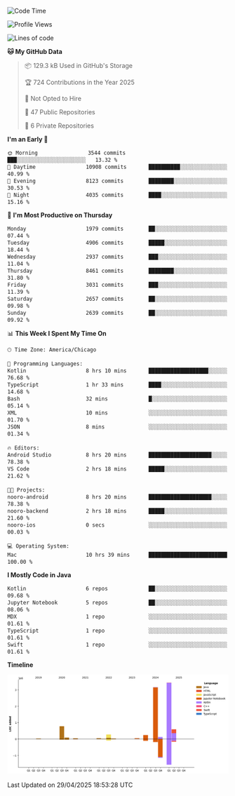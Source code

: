 <!--START_SECTION:waka-->
![Code Time](http://img.shields.io/badge/Code%20Time-1%2C241%20hrs%2034%20mins-blue)

![Profile Views](http://img.shields.io/badge/Profile%20Views-2-blue)

![Lines of code](https://img.shields.io/badge/From%20Hello%20World%20I%27ve%20Written-8.9%20million%20lines%20of%20code-blue)

**🐱 My GitHub Data** 

> 📦 129.3 kB Used in GitHub's Storage 
 > 
> 🏆 724 Contributions in the Year 2025
 > 
> 🚫 Not Opted to Hire
 > 
> 📜 47 Public Repositories 
 > 
> 🔑 6 Private Repositories 
 > 
**I'm an Early 🐤** 

```text
🌞 Morning                3544 commits        ███░░░░░░░░░░░░░░░░░░░░░░   13.32 % 
🌆 Daytime                10908 commits       ██████████░░░░░░░░░░░░░░░   40.99 % 
🌃 Evening                8123 commits        ████████░░░░░░░░░░░░░░░░░   30.53 % 
🌙 Night                  4035 commits        ████░░░░░░░░░░░░░░░░░░░░░   15.16 % 
```
📅 **I'm Most Productive on Thursday** 

```text
Monday                   1979 commits        ██░░░░░░░░░░░░░░░░░░░░░░░   07.44 % 
Tuesday                  4906 commits        █████░░░░░░░░░░░░░░░░░░░░   18.44 % 
Wednesday                2937 commits        ███░░░░░░░░░░░░░░░░░░░░░░   11.04 % 
Thursday                 8461 commits        ████████░░░░░░░░░░░░░░░░░   31.80 % 
Friday                   3031 commits        ███░░░░░░░░░░░░░░░░░░░░░░   11.39 % 
Saturday                 2657 commits        ██░░░░░░░░░░░░░░░░░░░░░░░   09.98 % 
Sunday                   2639 commits        ██░░░░░░░░░░░░░░░░░░░░░░░   09.92 % 
```


📊 **This Week I Spent My Time On** 

```text
🕑︎ Time Zone: America/Chicago

💬 Programming Languages: 
Kotlin                   8 hrs 10 mins       ███████████████████░░░░░░   76.68 % 
TypeScript               1 hr 33 mins        ████░░░░░░░░░░░░░░░░░░░░░   14.68 % 
Bash                     32 mins             █░░░░░░░░░░░░░░░░░░░░░░░░   05.14 % 
XML                      10 mins             ░░░░░░░░░░░░░░░░░░░░░░░░░   01.70 % 
JSON                     8 mins              ░░░░░░░░░░░░░░░░░░░░░░░░░   01.34 % 

🔥 Editors: 
Android Studio           8 hrs 20 mins       ████████████████████░░░░░   78.38 % 
VS Code                  2 hrs 18 mins       █████░░░░░░░░░░░░░░░░░░░░   21.62 % 

🐱‍💻 Projects: 
nooro-android            8 hrs 20 mins       ████████████████████░░░░░   78.38 % 
nooro-backend            2 hrs 18 mins       █████░░░░░░░░░░░░░░░░░░░░   21.60 % 
nooro-ios                0 secs              ░░░░░░░░░░░░░░░░░░░░░░░░░   00.03 % 

💻 Operating System: 
Mac                      10 hrs 39 mins      █████████████████████████   100.00 % 
```

**I Mostly Code in Java** 

```text
Kotlin                   6 repos             ██░░░░░░░░░░░░░░░░░░░░░░░   09.68 % 
Jupyter Notebook         5 repos             ██░░░░░░░░░░░░░░░░░░░░░░░   08.06 % 
MDX                      1 repo              ░░░░░░░░░░░░░░░░░░░░░░░░░   01.61 % 
TypeScript               1 repo              ░░░░░░░░░░░░░░░░░░░░░░░░░   01.61 % 
Swift                    1 repo              ░░░░░░░░░░░░░░░░░░░░░░░░░   01.61 % 
```



**Timeline**

![Lines of Code chart](https://raw.githubusercontent.com/phanijsp/phanijsp/main/assets/bar_graph.png)


 Last Updated on 29/04/2025 18:53:28 UTC
<!--END_SECTION:waka-->
